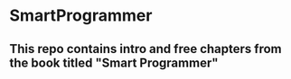 # SmartProgrammer

## This repo contains intro and free chapters from the book titled "Smart Programmer" 
